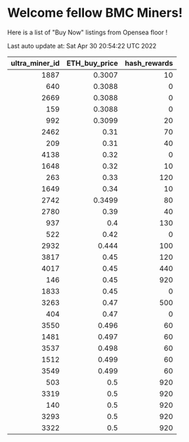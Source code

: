 # Welcome fellow BMC Miners!
Here is a list of "Buy Now" listings from Opensea floor !


Last auto update at: Sat Apr 30 20:54:22 UTC 2022


|   ultra_miner_id |   ETH_buy_price |   hash_rewards |
|-----------------:|----------------:|---------------:|
|             1887 |          0.3007 |             10 |
|              640 |          0.3088 |              0 |
|             2669 |          0.3088 |              0 |
|              159 |          0.3088 |              0 |
|              992 |          0.3099 |             20 |
|             2462 |          0.31   |             70 |
|              209 |          0.31   |             40 |
|             4138 |          0.32   |              0 |
|             1648 |          0.32   |             10 |
|              263 |          0.33   |            120 |
|             1649 |          0.34   |             10 |
|             2742 |          0.3499 |             80 |
|             2780 |          0.39   |             40 |
|              937 |          0.4    |            130 |
|              522 |          0.42   |              0 |
|             2932 |          0.444  |            100 |
|             3817 |          0.45   |            120 |
|             4017 |          0.45   |            440 |
|              146 |          0.45   |            920 |
|             1833 |          0.45   |              0 |
|             3263 |          0.47   |            500 |
|              404 |          0.47   |              0 |
|             3550 |          0.496  |             60 |
|             1481 |          0.497  |             60 |
|             3537 |          0.498  |             60 |
|             1512 |          0.499  |             60 |
|             3549 |          0.499  |             60 |
|              503 |          0.5    |            920 |
|             3319 |          0.5    |            920 |
|              140 |          0.5    |            920 |
|             3293 |          0.5    |            920 |
|             3322 |          0.5    |            920 |